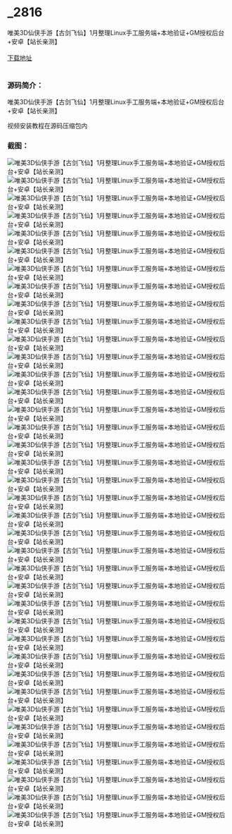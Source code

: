 # _2816
唯美3D仙侠手游【古剑飞仙】1月整理Linux手工服务端+本地验证+GM授权后台+安卓【站长亲测】
<br/></br>
[下载地址](https://www.uuid2.com/2816.html "下载地址")
<br/></br>
<h3>源码简介：</h3>
<p>唯美3D仙侠手游【古剑飞仙】1月整理Linux手工服务端+本地验证+GM授权后台+安卓【站长亲测】<p>
<p>视频安装教程在源码压缩包内<p>
<h3>截图：</h3>
<img src="https://www.uuid2.com/wp-content/uploads/img/202201/25b2bf4929.jpg" alt="唯美3D仙侠手游【古剑飞仙】1月整理Linux手工服务端+本地验证+GM授权后台+安卓【站长亲测】"><img src="https://www.uuid2.com/wp-content/uploads/img/202201/ec17f96145.jpg" alt="唯美3D仙侠手游【古剑飞仙】1月整理Linux手工服务端+本地验证+GM授权后台+安卓【站长亲测】"><img src="https://www.uuid2.com/wp-content/uploads/img/202201/1b59a74469.jpg" alt="唯美3D仙侠手游【古剑飞仙】1月整理Linux手工服务端+本地验证+GM授权后台+安卓【站长亲测】"><img src="https://www.uuid2.com/wp-content/uploads/img/202201/69490ba697.jpg" alt="唯美3D仙侠手游【古剑飞仙】1月整理Linux手工服务端+本地验证+GM授权后台+安卓【站长亲测】"><img src="https://www.uuid2.com/wp-content/uploads/img/202201/6756b32786.jpg" alt="唯美3D仙侠手游【古剑飞仙】1月整理Linux手工服务端+本地验证+GM授权后台+安卓【站长亲测】"><img src="https://www.uuid2.com/wp-content/uploads/img/202201/5983767668.jpg" alt="唯美3D仙侠手游【古剑飞仙】1月整理Linux手工服务端+本地验证+GM授权后台+安卓【站长亲测】"><img src="https://www.uuid2.com/wp-content/uploads/img/202201/77f209e475.jpg" alt="唯美3D仙侠手游【古剑飞仙】1月整理Linux手工服务端+本地验证+GM授权后台+安卓【站长亲测】"><img src="https://www.uuid2.com/wp-content/uploads/img/202201/373ee41530.jpg" alt="唯美3D仙侠手游【古剑飞仙】1月整理Linux手工服务端+本地验证+GM授权后台+安卓【站长亲测】"><img src="https://www.uuid2.com/wp-content/uploads/img/202201/afefdf2578.jpg" alt="唯美3D仙侠手游【古剑飞仙】1月整理Linux手工服务端+本地验证+GM授权后台+安卓【站长亲测】"><img src="https://www.uuid2.com/wp-content/uploads/img/202201/d9aaa75454.jpg" alt="唯美3D仙侠手游【古剑飞仙】1月整理Linux手工服务端+本地验证+GM授权后台+安卓【站长亲测】"><img src="https://www.uuid2.com/wp-content/uploads/img/202201/fb27943614.jpg" alt="唯美3D仙侠手游【古剑飞仙】1月整理Linux手工服务端+本地验证+GM授权后台+安卓【站长亲测】"><img src="https://www.uuid2.com/wp-content/uploads/img/202201/f89e0dd813.jpg" alt="唯美3D仙侠手游【古剑飞仙】1月整理Linux手工服务端+本地验证+GM授权后台+安卓【站长亲测】"><img src="https://www.uuid2.com/wp-content/uploads/img/202201/55899ea675.jpg" alt="唯美3D仙侠手游【古剑飞仙】1月整理Linux手工服务端+本地验证+GM授权后台+安卓【站长亲测】"><img src="https://www.uuid2.com/wp-content/uploads/img/202201/2fca0e2855.jpg" alt="唯美3D仙侠手游【古剑飞仙】1月整理Linux手工服务端+本地验证+GM授权后台+安卓【站长亲测】"><img src="https://www.uuid2.com/wp-content/uploads/img/202201/f438db2610.jpg" alt="唯美3D仙侠手游【古剑飞仙】1月整理Linux手工服务端+本地验证+GM授权后台+安卓【站长亲测】"><img src="https://www.uuid2.com/wp-content/uploads/img/202201/93d69cf951.jpg" alt="唯美3D仙侠手游【古剑飞仙】1月整理Linux手工服务端+本地验证+GM授权后台+安卓【站长亲测】"><img src="https://www.uuid2.com/wp-content/uploads/img/202201/424963c253.jpg" alt="唯美3D仙侠手游【古剑飞仙】1月整理Linux手工服务端+本地验证+GM授权后台+安卓【站长亲测】"><img src="https://www.uuid2.com/wp-content/uploads/img/202201/a11637f441.jpg" alt="唯美3D仙侠手游【古剑飞仙】1月整理Linux手工服务端+本地验证+GM授权后台+安卓【站长亲测】"><img src="https://www.uuid2.com/wp-content/uploads/img/202201/e4b8b60120.jpg" alt="唯美3D仙侠手游【古剑飞仙】1月整理Linux手工服务端+本地验证+GM授权后台+安卓【站长亲测】"><img src="https://www.uuid2.com/wp-content/uploads/img/202201/36ed281886.jpg" alt="唯美3D仙侠手游【古剑飞仙】1月整理Linux手工服务端+本地验证+GM授权后台+安卓【站长亲测】"><img src="https://www.uuid2.com/wp-content/uploads/img/202201/b59709b933.jpg" alt="唯美3D仙侠手游【古剑飞仙】1月整理Linux手工服务端+本地验证+GM授权后台+安卓【站长亲测】"><img src="https://www.uuid2.com/wp-content/uploads/img/202201/ff45814818.jpg" alt="唯美3D仙侠手游【古剑飞仙】1月整理Linux手工服务端+本地验证+GM授权后台+安卓【站长亲测】"><img src="https://www.uuid2.com/wp-content/uploads/img/202201/93e885c922.jpg" alt="唯美3D仙侠手游【古剑飞仙】1月整理Linux手工服务端+本地验证+GM授权后台+安卓【站长亲测】"><img src="https://www.uuid2.com/wp-content/uploads/img/202201/f6dc92e847.jpg" alt="唯美3D仙侠手游【古剑飞仙】1月整理Linux手工服务端+本地验证+GM授权后台+安卓【站长亲测】"><img src="https://www.uuid2.com/wp-content/uploads/img/202201/75dbe8f552.jpg" alt="唯美3D仙侠手游【古剑飞仙】1月整理Linux手工服务端+本地验证+GM授权后台+安卓【站长亲测】"><img src="https://www.uuid2.com/wp-content/uploads/img/202201/24a50fb830.jpg" alt="唯美3D仙侠手游【古剑飞仙】1月整理Linux手工服务端+本地验证+GM授权后台+安卓【站长亲测】"><img src="https://www.uuid2.com/wp-content/uploads/img/202201/ca7a901977.jpg" alt="唯美3D仙侠手游【古剑飞仙】1月整理Linux手工服务端+本地验证+GM授权后台+安卓【站长亲测】"><img src="https://www.uuid2.com/wp-content/uploads/img/202201/8ba1351578.jpg" alt="唯美3D仙侠手游【古剑飞仙】1月整理Linux手工服务端+本地验证+GM授权后台+安卓【站长亲测】"><img src="https://www.uuid2.com/wp-content/uploads/img/202201/93184ba713.jpg" alt="唯美3D仙侠手游【古剑飞仙】1月整理Linux手工服务端+本地验证+GM授权后台+安卓【站长亲测】"><img src="https://www.uuid2.com/wp-content/uploads/img/202201/98065a3844.jpg" alt="唯美3D仙侠手游【古剑飞仙】1月整理Linux手工服务端+本地验证+GM授权后台+安卓【站长亲测】"><img src="https://www.uuid2.com/wp-content/uploads/img/202201/071173b753.jpg" alt="唯美3D仙侠手游【古剑飞仙】1月整理Linux手工服务端+本地验证+GM授权后台+安卓【站长亲测】"><img src="https://www.uuid2.com/wp-content/uploads/img/202201/9925129815.jpg" alt="唯美3D仙侠手游【古剑飞仙】1月整理Linux手工服务端+本地验证+GM授权后台+安卓【站长亲测】"><img src="https://www.uuid2.com/wp-content/uploads/img/202201/725dbfa669.jpg" alt="唯美3D仙侠手游【古剑飞仙】1月整理Linux手工服务端+本地验证+GM授权后台+安卓【站长亲测】"><img src="https://www.uuid2.com/wp-content/uploads/img/202201/d2cf9a3378.jpg" alt="唯美3D仙侠手游【古剑飞仙】1月整理Linux手工服务端+本地验证+GM授权后台+安卓【站长亲测】"><img src="https://www.uuid2.com/wp-content/uploads/img/202201/2e89bf4226.jpg" alt="唯美3D仙侠手游【古剑飞仙】1月整理Linux手工服务端+本地验证+GM授权后台+安卓【站长亲测】"><img src="https://www.uuid2.com/wp-content/uploads/img/202201/31e5e67357.jpg" alt="唯美3D仙侠手游【古剑飞仙】1月整理Linux手工服务端+本地验证+GM授权后台+安卓【站长亲测】"><img src="https://www.uuid2.com/wp-content/uploads/img/202201/794a40d949.jpg" alt="唯美3D仙侠手游【古剑飞仙】1月整理Linux手工服务端+本地验证+GM授权后台+安卓【站长亲测】"><img src="https://www.uuid2.com/wp-content/uploads/img/202201/c718252722.jpg" alt="唯美3D仙侠手游【古剑飞仙】1月整理Linux手工服务端+本地验证+GM授权后台+安卓【站长亲测】">
